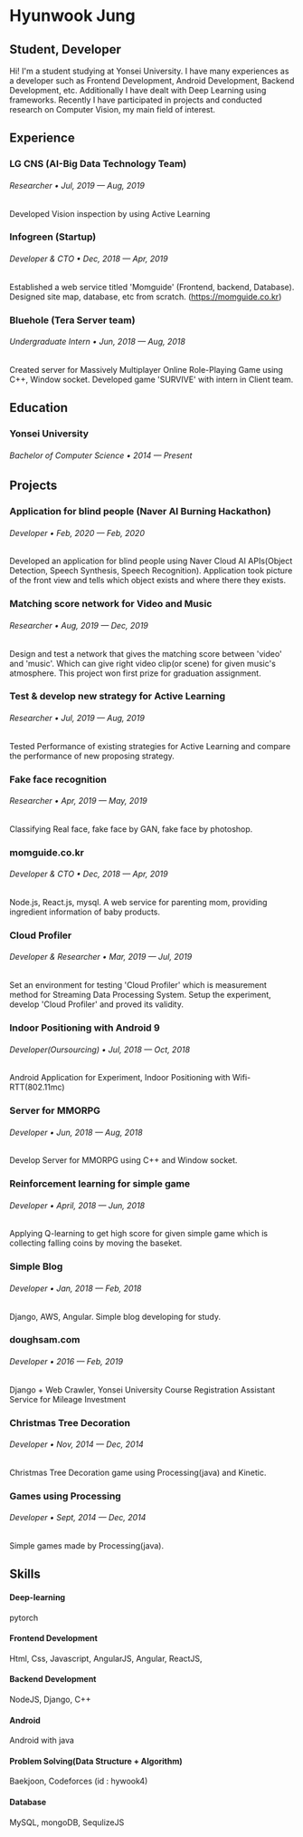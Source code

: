 # Hyunwook Jung



## Student, Developer

Hi! I'm a student studying at Yonsei University. I have many experiences as a developer such as Frontend Development, Android Development, Backend Development, etc. Additionally I have dealt with Deep Learning using frameworks. Recently I have  participated in projects and conducted research on Computer Vision, my main field of interest.





## Experience

### LG CNS (AI-Big Data Technology Team)

###### Researcher • Jul, 2019 — Aug, 2019

Developed Vision inspection by using Active Learning



### Infogreen (Startup)

###### Developer & CTO • Dec, 2018 — Apr, 2019

Established a web service titled 'Momguide' (Frontend, backend, Database). Designed site map, database, etc from scratch.   (https://momguide.co.kr)



### Bluehole (Tera Server team)

###### Undergraduate Intern • Jun, 2018 — Aug, 2018

Created server for Massively Multiplayer Online Role-Playing Game using C++, Window socket. Developed game 'SURVIVE' with intern in Client team.





## Education

### Yonsei University

###### Bachelor of Computer Science • 2014 — Present





## Projects

### Application for blind people (Naver AI Burning Hackathon)

###### Developer • Feb, 2020 — Feb, 2020

Developed an application for blind people using Naver Cloud AI APIs(Object Detection, Speech Synthesis, Speech Recognition). Application took picture of the front view and tells which object exists and where there they exists.



### Matching score network for Video and Music

###### Researcher • Aug, 2019 — Dec, 2019

Design and test a network that gives the matching score between 'video' and 'music'. Which can give right video clip(or scene) for given music's atmosphere. This project won first prize for graduation assignment.



### Test & develop new strategy for Active Learning

###### Researcher • Jul, 2019 — Aug, 2019

Tested Performance of existing strategies for Active Learning and compare the performance of new proposing strategy.



### Fake face recognition

###### Researcher • Apr, 2019 — May, 2019

Classifying Real face, fake face by GAN, fake face by photoshop.



### momguide.co.kr

###### Developer & CTO • Dec, 2018 — Apr, 2019

Node.js, React.js, mysql. A web service for parenting mom, providing ingredient information of baby products.



### Cloud Profiler 

###### Developer & Researcher • Mar, 2019 — Jul, 2019

Set an environment for testing 'Cloud Profiler' which is measurement method for Streaming Data Processing System. Setup the experiment, develop 'Cloud Profiler' and proved its validity.



### Indoor Positioning with Android 9

###### Developer(Oursourcing) • Jul, 2018 — Oct, 2018

Android Application for Experiment, Indoor Positioning with Wifi-RTT(802.11mc)



### Server for MMORPG

###### Developer • Jun, 2018 — Aug, 2018

Develop Server for MMORPG using C++ and Window socket.



### Reinforcement learning for simple game

###### Developer • April, 2018 — Jun, 2018

Applying Q-learning to get high score for given simple game which is collecting falling coins by moving the baseket.



### Simple Blog

###### Developer • Jan, 2018 — Feb, 2018

Django, AWS, Angular. Simple blog developing for study.



### doughsam.com

###### Developer • 2016 — Feb, 2019

Django + Web Crawler, Yonsei University Course Registration Assistant Service for Mileage Investment



### Christmas Tree Decoration

###### Developer • Nov, 2014 — Dec, 2014

Christmas Tree Decoration game using Processing(java) and Kinetic.



### Games using Processing

###### Developer • Sept, 2014 — Dec, 2014

Simple games made by Processing(java).





## Skills

#### Deep-learning

pytorch



#### Frontend Development

Html, Css, Javascript, AngularJS, Angular, ReactJS, 



#### Backend Development 

NodeJS, Django, C++



#### Android

Android with java



#### Problem Solving(Data Structure + Algorithm)

Baekjoon, Codeforces   (id : hywook4)



#### Database

MySQL, mongoDB, SequlizeJS

